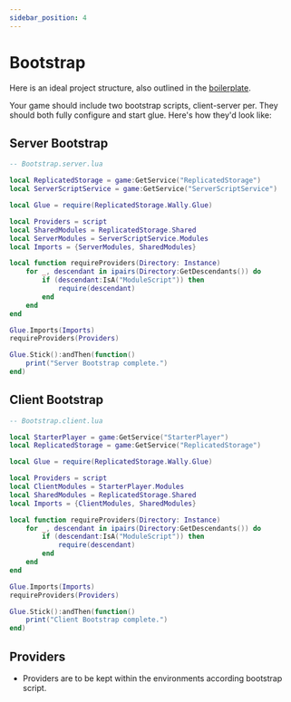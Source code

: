 ```yaml
---
sidebar_position: 4
---
```


# Bootstrap

Here is an ideal project structure, also outlined in the [boilerplate](https://github.com/afrxo/Glue-Boilerplate).

Your game should include two bootstrap scripts, client-server per. They should both fully configure and start glue.
Here's how they'd look like:

## Server Bootstrap

```lua
-- Bootstrap.server.lua

local ReplicatedStorage = game:GetService("ReplicatedStorage")
local ServerScriptService = game:GetService("ServerScriptService")

local Glue = require(ReplicatedStorage.Wally.Glue)

local Providers = script
local SharedModules = ReplicatedStorage.Shared
local ServerModules = ServerScriptService.Modules
local Imports = {ServerModules, SharedModules}

local function requireProviders(Directory: Instance)
    for _, descendant in ipairs(Directory:GetDescendants()) do
        if (descendant:IsA("ModuleScript")) then
            require(descendant)
        end
    end
end

Glue.Imports(Imports)
requireProviders(Providers)

Glue.Stick():andThen(function()
    print("Server Bootstrap complete.")
end)
```

## Client Bootstrap

```lua
-- Bootstrap.client.lua

local StarterPlayer = game:GetService("StarterPlayer")
local ReplicatedStorage = game:GetService("ReplicatedStorage")

local Glue = require(ReplicatedStorage.Wally.Glue)

local Providers = script
local ClientModules = StarterPlayer.Modules
local SharedModules = ReplicatedStorage.Shared
local Imports = {ClientModules, SharedModules}

local function requireProviders(Directory: Instance)
    for _, descendant in ipairs(Directory:GetDescendants()) do
        if (descendant:IsA("ModuleScript")) then
            require(descendant)
        end
    end
end

Glue.Imports(Imports)
requireProviders(Providers)

Glue.Stick():andThen(function()
    print("Client Bootstrap complete.")
end)
```
## Providers

- Providers are to be kept within the environments according bootstrap script.
